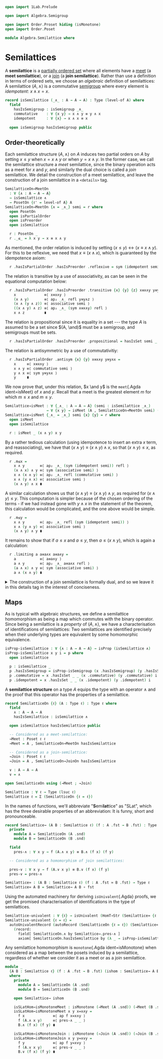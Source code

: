 ```agda
open import 1Lab.Prelude

open import Algebra.Semigroup

open import Order.Proset hiding (isMonotone)
open import Order.Poset 

module Algebra.Semilattice where
```

<!--
```agda
private variable
  ℓ : Level
  A : Type ℓ
```
-->

# Semilattices

A **semilattice** is a [partially ordered set] where all elements have a
[meet] (a **meet semilattice**), or a [join] (a **join semilattice**).
Rather than use a definition in terms of ordered sets, we choose an
_algebraic_ definition of semilattices: A semilattice $(A, \land)$ is a
commutative [semigroup] where every element is _idempotent_: $x \land x = x$.

[partially ordered set]: Order.Poset.html
[meet]: agda://Order.Poset#isMeet
[join]: agda://Order.Poset#isJoin
[semigroup]: Algebra.Semigroup.html

```agda
record isSemilattice (_∧_ : A → A → A) : Type (level-of A) where
  field
    hasIsSemigroup : isSemigroup _∧_
    commutative    : ∀ {x y} → x ∧ y ≡ y ∧ x
    idempotent     : ∀ {x} → x ∧ x ≡ x
  
  open isSemigroup hasIsSemigroup public
```

## Order-theoretically

Each semilattice structure $(A, \land)$ on $A$ induces two partial
orders on $A$ by setting $x \le y$ when $x = x \land y$ or when $y = x
\land y$. In the former case, we call the semilattice structure a _meet_
semilattice, since the binary operation acts as a meet for $x$ and $y$,
and similarly the dual choice is called a _join_ semilattice. We detail
the construction of a meet semilattice, and leave the construction of a
join semilattice in a `<details>` tag.

```agda
SemilatticeOn→MeetOn
  : ∀ {∧ : A → A → A}
  → isSemilattice ∧
  → PosetOn {ℓ' = level-of A} A
SemilatticeOn→MeetOn {∧ = _∧_} semi = r where
  open PosetOn
  open isPartialOrder
  open isPreorder
  open isSemilattice

  r : PosetOn _
  r ._≤_ = λ x y → x ≡ x ∧ y
```

As mentioned, the order relation is induced by setting $(x \le y)
\leftrightarrow (x ≡ x ∧ y)$. For this to be reflexive, we need that $x
≡ (x ∧ x)$, which is guaranteed by the idempotence axiom:

```agda
  r .hasIsPartialOrder .hasIsPreorder .reflexive = sym (idempotent semi)
```

The relation is transitive by a use of associativity, as can be seen in
the equational computation below:

```agda
  r .hasIsPartialOrder .hasIsPreorder .transitive {x} {y} {z} x≡x∧y y≡y∧z =
    x             ≡⟨ x≡x∧y ⟩
    (x ∧ y)       ≡⟨ ap₂ _∧_ refl y≡y∧z ⟩ 
    (x ∧ (y ∧ z)) ≡⟨ associative semi ⟩ 
    ((x ∧ y) ∧ z) ≡⟨ ap₂ _∧_ (sym x≡x∧y) refl ⟩ 
    x ∧ z         ∎
```

The relation is propositional since it is equality in a set --- the type
$A$ is assumed to be a set since $(A, \and)$ must be a semigroup, and
semigroups must be sets.

```agda
  r .hasIsPartialOrder .hasIsPreorder .propositional = hasIsSet semi _ _
```

The relation is antisymmetric by a use of commutativitiy:

```agda
  r .hasIsPartialOrder .antisym {x} {y} x≡x∧y y≡y∧x =
    x     ≡⟨ x≡x∧y ⟩
    x ∧ y ≡⟨ commutative semi ⟩ 
    y ∧ x ≡⟨ sym y≡y∧x ⟩
    y     ∎
```

We now prove that, under this relation, $x \and y$ is the `meet`{.Agda
ident=isMeet} of $x$ and $y$. Recall that a meet is the greatest element
$m$ for which $m \le x$ and $m \le y$.

```agda
Semilattice→isMeet : ∀ {_∧_ : A → A → A} (semi : isSemilattice _∧_)
                   → ∀ {x y} → isMeet (A , SemilatticeOn→MeetOn semi) (x ∧ y) x y
Semilattice→isMeet {_∧_ = _∧_} semi {x} {y} = r where
  open isMeet
  open isSemilattice

  r : isMeet _ (x ∧ y) x y
```

By a rather tedious calculation (using idempotence to insert an extra
$x$ term, and reassociating), we have that $(x \land y) ≡ (x \land y)
\land x$, so that $(x \land y) \le x$, as required.

```agda
  r .m≤x =
    x ∧ y       ≡⟨ ap₂ _∧_ (sym (idempotent semi)) refl ⟩
    (x ∧ x) ∧ y ≡⟨ sym (associative semi) ⟩
    x ∧ (x ∧ y) ≡⟨ ap₂ _∧_ refl (commutative semi) ⟩
    x ∧ (y ∧ x) ≡⟨ associative semi ⟩
    (x ∧ y) ∧ x ∎
```

A similar calculation shows us that $(x \land y) ≡ (x \land y) \land y$,
as required for $(x \land y) \le y$. This computation is simpler because
of the chosen ordering of the terms - if we had instead gone with $y
\land x$ in the statement of the theorem, this calculation would be
complicated, and the one above would be simple.

```agda
  r .m≤y =
    x ∧ y       ≡⟨ ap₂ _∧_ refl (sym (idempotent semi)) ⟩
    x ∧ (y ∧ y) ≡⟨ associative semi ⟩
    (x ∧ y) ∧ y ∎
```

It remains to show that if $a \le x$ and $a \le y$, then $a \le (x \land
y)$, which is again a calculation:

```agda
  r .limiting a a≡a∧x a≡a∧y =
    a           ≡⟨ a≡a∧y ⟩
    a ∧ y       ≡⟨ ap₂ _∧_ a≡a∧x refl ⟩
    (a ∧ x) ∧ y ≡⟨ sym (associative semi) ⟩
    a ∧ (x ∧ y) ∎
```

<details>
<summary>The construction of a join semilattice is formally dual, and so
we leave it in this details tag in the interest of conciseness.
</summary>

```agda
SemilatticeOn→JoinOn
  : ∀ {∨ : A → A → A} → isSemilattice ∨ → PosetOn {ℓ' = level-of A} A
SemilatticeOn→JoinOn {∨ = _∨_} semi = r where
  open PosetOn
  open isPartialOrder
  open isPreorder
  open isSemilattice

  r : PosetOn _
  r ._≤_ = λ x y → y ≡ x ∨ y
  r .hasIsPartialOrder .hasIsPreorder .reflexive = sym (idempotent semi)
  r .hasIsPartialOrder .hasIsPreorder .transitive {x} {y} {z} y=x∨y z=y∨z =
    z           ≡⟨ z=y∨z ⟩
    y ∨ z       ≡⟨ ap₂ _∨_ y=x∨y refl ⟩
    (x ∨ y) ∨ z ≡⟨ sym (associative semi) ⟩
    x ∨ (y ∨ z) ≡⟨ ap₂ _∨_ refl (sym z=y∨z) ⟩
    x ∨ z ∎
  r .hasIsPartialOrder .hasIsPreorder .propositional = hasIsSet semi _ _
  r .hasIsPartialOrder .antisym {x} {y} y=x∨y x=y∨x =
    x     ≡⟨ x=y∨x ⟩
    y ∨ x ≡⟨ commutative semi ⟩
    x ∨ y ≡⟨ sym y=x∨y ⟩
    y     ∎
```

We also have that, under this order relation, the semilattice operator
is the _join_ of the operands, as promised.

```agda
Semilattice→isJoin : ∀ {_∨_ : A → A → A} (semi : isSemilattice _∨_)
                   → ∀ {x y} → isJoin (A , SemilatticeOn→JoinOn semi) (x ∨ y) x y
Semilattice→isJoin {_∨_ = _∨_} semi {x} {y} = r where
  open isJoin
  open isSemilattice

  r : isJoin _ (x ∨ y) x y
  r .x≤j =
    x ∨ y       ≡⟨ ap₂ _∨_ (sym (idempotent semi)) refl ⟩
    (x ∨ x) ∨ y ≡⟨ sym (associative semi) ⟩
    x ∨ (x ∨ y) ∎
  r .y≤j =
    x ∨ y       ≡⟨ ap₂ _∨_ refl (sym (idempotent semi)) ⟩
    x ∨ (y ∨ y) ≡⟨ associative semi ⟩
    (x ∨ y) ∨ y ≡⟨ ap₂ _∨_ (commutative semi) refl ⟩
    (y ∨ x) ∨ y ≡⟨ sym (associative semi) ⟩
    y ∨ (x ∨ y) ∎
    
  r .colimiting a a=x∨a a=y∨a =
    a           ≡⟨ a=x∨a ⟩
    x ∨ a       ≡⟨ ap₂ _∨_ refl a=y∨a ⟩
    x ∨ (y ∨ a) ≡⟨ associative semi ⟩
    (x ∨ y) ∨ a ∎
```
</details>

## Maps

As is typical with algebraic structures, we define a semilattice
homomorphism as being a map which commutes with the binary operator.
Since being a semilattice is a _property_ of $(A, \land)$, we have
a characterisation of identifications of semilattices: Two semilattices
are identified precisely when their underlying types are equivalent by
some homomorphic equivalence.

```agda
isProp-isSemilattice : ∀ {∧ : A → A → A} → isProp (isSemilattice ∧)
isProp-isSemilattice x y i = p where
  open isSemilattice

  p : isSemilattice _
  p .hasIsSemigroup = isProp-isSemigroup (x .hasIsSemigroup) (y .hasIsSemigroup) i
  p .commutative = x .hasIsSet _ _ (x .commutative) (y .commutative) i
  p .idempotent = x .hasIsSet _ _ (x .idempotent) (y .idempotent) i
```

A **semilattice structure** on a type $A$ equips the type with an
operator $\land$ and the proof that this operator has the properties of
a semilattice.

```agda
record SemilatticeOn {ℓ} (A : Type ℓ) : Type ℓ where
  field
    ∧ : A → A → A
    hasIsSemilattice : isSemilattice ∧

  open isSemilattice hasIsSemilattice public

  -- Considered as a meet-semilattice:
  →Meet : Poset ℓ ℓ
  →Meet = A , SemilatticeOn→MeetOn hasIsSemilattice

  -- Considered as a join-semilattice:
  →Join : Poset ℓ ℓ
  →Join = A , SemilatticeOn→JoinOn hasIsSemilattice

  ∨ : A → A → A
  ∨ = ∧ 

open SemilatticeOn using (→Meet ; →Join)

Semilattice : ∀ ℓ → Type (lsuc ℓ)
Semilattice ℓ = Σ (SemilatticeOn {ℓ = ℓ})
```

In the names of functions, we'll abbreviate "**S**emi**lat**tice" as
"SLat", which has the three desirable properties of an abbreviation: It
is funny, short and pronounceable.

```agda
record Semilattice→ (A B : Semilattice ℓ) (f : A .fst → B .fst) : Type ℓ where
  private
    module A = SemilatticeOn (A .snd)
    module B = SemilatticeOn (B .snd)

  field
    pres-∧ : ∀ x y → f (A.∧ x y) ≡ B.∧ (f x) (f y)

  -- Considered as a homomorphism of join semilattices:

  pres-∨ : ∀ x y → f (A.∨ x y) ≡ B.∨ (f x) (f y)
  pres-∨ = pres-∧

Semilattice≃ : (A B : Semilattice ℓ) (f : A .fst ≃ B .fst) → Type ℓ
Semilattice≃ A B = Semilattice→ A B ∘ fst
```

Using the automated machinery for deriving `isUnivalent`{.Agda} proofs,
we get the promised characterisation of identifications in the type of
semilattices.

```agda
Semilattice-univalent : ∀ {ℓ} → isUnivalent (HomT→Str (Semilattice≃ {ℓ = ℓ}))
Semilattice-univalent {ℓ = ℓ} =
  autoUnivalentRecord (autoRecord (SemilatticeOn {ℓ = ℓ}) (Semilattice≃)
    (record:
      field[ SemilatticeOn.∧ by Semilattice→.pres-∧ ]
      axiom[ SemilatticeOn.hasIsSemilattice by (λ _ → isProp-isSemilattice) ]))
```

Any semilattice homomorphism is `monotone`{.Agda ident=isMonotone} when
considered as a map between the posets induced by a semilattice,
regardless of whether we consider it as a meet or as a join semilattice.

```agda
module _
  {A B : Semilattice ℓ} (f : A .fst → B .fst) (ishom : Semilattice→ A B f)
  where
    private
      module A = SemilatticeOn (A .snd)
      module B = SemilatticeOn (B .snd)

    open Semilattice→ ishom

    isSLatHom→isMonotoneMeet : isMonotone (→Meet (A .snd)) (→Meet (B .snd)) f
    isSLatHom→isMonotoneMeet x y x=x∧y =
      f x             ≡⟨ ap f x=x∧y ⟩
      f (A.∧ x y)     ≡⟨ pres-∧ _ _ ⟩
      B.∧ (f x) (f y) ∎

    isSLatHom→isMonotoneJoin : isMonotone (→Join (A .snd)) (→Join (B .snd)) f
    isSLatHom→isMonotoneJoin x y y=x∨y =
      f y             ≡⟨ ap f y=x∨y ⟩
      f (A.∨ x y)     ≡⟨ pres-∨ _ _ ⟩
      B.∨ (f x) (f y) ∎
```

